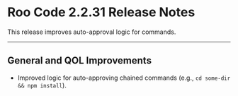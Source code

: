 # Roo Code 2.2.31 Release Notes

This release improves auto-approval logic for commands.

---

## General and QOL Improvements

*   Improved logic for auto-approving chained commands (e.g., `cd some-dir && npm install`).